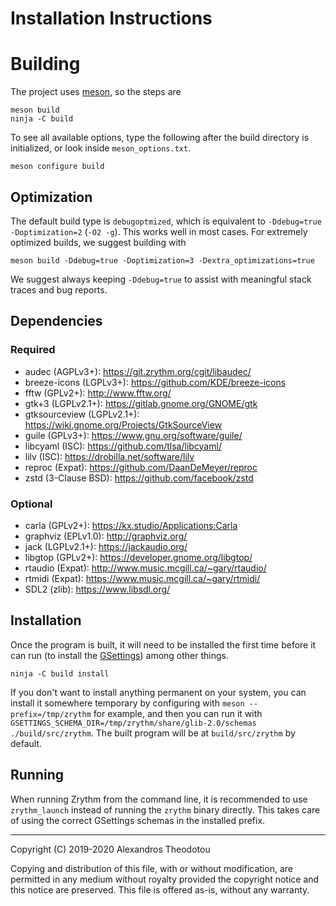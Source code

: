 Installation Instructions
=========================

# Building

The project uses [meson](https://mesonbuild.com), so
the steps are

    meson build
    ninja -C build

To see all available options, type the following
after the build directory is initialized, or look
inside `meson_options.txt`.

    meson configure build

## Optimization

The default build type is `debugoptmized`, which
is equivalent to `-Ddebug=true -Doptimization=2`
(`-O2 -g`). This works well in most cases. For
extremely optimized builds, we suggest building with

    meson build -Ddebug=true -Doptimization=3 -Dextra_optimizations=true

We suggest always keeping `-Ddebug=true` to assist
with meaningful stack traces and bug reports.

## Dependencies
### Required
- audec (AGPLv3+): <https://git.zrythm.org/cgit/libaudec/>
- breeze-icons (LGPLv3+): <https://github.com/KDE/breeze-icons>
- fftw (GPLv2+): <http://www.fftw.org/>
- gtk+3 (LGPLv2.1+): <https://gitlab.gnome.org/GNOME/gtk>
- gtksourceview (LGPLv2.1+): <https://wiki.gnome.org/Projects/GtkSourceView>
- guile (GPLv3+): <https://www.gnu.org/software/guile/>
- libcyaml (ISC): <https://github.com/tlsa/libcyaml/>
- lilv (ISC): <https://drobilla.net/software/lilv>
- reproc (Expat): <https://github.com/DaanDeMeyer/reproc>
- zstd (3-Clause BSD): <https://github.com/facebook/zstd>

### Optional
- carla (GPLv2+): <https://kx.studio/Applications:Carla>
- graphviz (EPLv1.0): <http://graphviz.org/>
- jack (LGPLv2.1+): <https://jackaudio.org/>
- libgtop (GPLv2+): <https://developer.gnome.org/libgtop/>
- rtaudio (Expat): <http://www.music.mcgill.ca/~gary/rtaudio/>
- rtmidi (Expat): <https://www.music.mcgill.ca/~gary/rtmidi/>
- SDL2 (zlib): <https://www.libsdl.org/>

## Installation
Once the program is built, it will need to be
installed the first time before it can run (to
install the [GSettings](https://developer.gnome.org/gio/stable/GSettings.html)) among other things.

    ninja -C build install

If you don't want to install anything permanent on
your system, you can install it somewhere
temporary by configuring with
`meson --prefix=/tmp/zrythm` for example, and then
you can run it with
`GSETTINGS_SCHEMA_DIR=/tmp/zrythm/share/glib-2.0/schemas ./build/src/zrythm`.
The built program will be at `build/src/zrythm` by
default.

## Running

When running Zrythm from the command line, it is
recommended to use `zrythm_launch` instead of
running the `zrythm` binary directly. This takes
care of using the correct GSettings schemas in the
installed prefix.

----

Copyright (C) 2019-2020 Alexandros Theodotou

Copying and distribution of this file, with or without modification,
are permitted in any medium without royalty provided the copyright
notice and this notice are preserved.  This file is offered as-is,
without any warranty.
